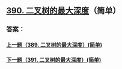 ## [390. 二叉树的最大深度](https://leetcode-cn.com/problems/merge-two-sorted-lists/)（简单）





### 答案：



#### [上一题（389. 二叉树的最大深度）(简单)](https://github.com/sdwwld/leetCode/blob/master/src/main/java/com/wld/java/leetcode/leetCode0389.md)

#### [下一题（391. 二叉树的最大深度）(简单)](https://github.com/sdwwld/leetCode/blob/master/src/main/java/com/wld/java/leetcode/leetCode0391.md)